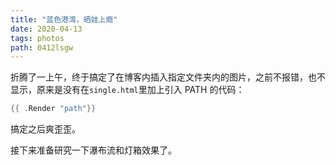 ```yaml
---
title: "蓝色港湾，晒娃上瘾"
date: 2020-04-13
tags: photos
path: 0412lsgw
---
```


折腾了一上午，终于搞定了在博客内插入指定文件夹内的图片，之前不报错，也不显示，原来是没有在`single.html`里加上引入 PATH 的代码：

``` go
{{ .Render "path"}}
```

搞定之后爽歪歪。

接下来准备研究一下瀑布流和灯箱效果了。